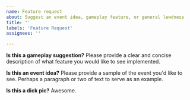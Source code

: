 ```yaml
---
name: Feature request
about: Suggest an event idea, gameplay feature, or general lewdness
title: ''
labels: 'Feature Request'
assignees: ''

---
```


**Is this a gameplay suggestion?**
Please provide a clear and concise description of what feature you would like to see implemented.

**Is this an event idea?**
Please provide a sample of the event you'd like to see. Perhaps a paragraph or two of text to serve as an example. 

**Is this a dick pic?**
Awesome.
